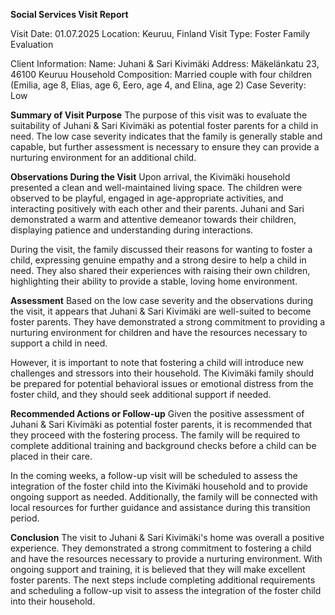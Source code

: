  **Social Services Visit Report**

Visit Date: 01.07.2025
Location: Keuruu, Finland
Visit Type: Foster Family Evaluation

Client Information:
Name: Juhani & Sari Kivimäki
Address: Mäkelänkatu 23, 46100 Keuruu
Household Composition: Married couple with four children (Emilia, age 8, Elias, age 6, Eero, age 4, and Elina, age 2)
Case Severity: Low

**Summary of Visit Purpose**
The purpose of this visit was to evaluate the suitability of Juhani & Sari Kivimäki as potential foster parents for a child in need. The low case severity indicates that the family is generally stable and capable, but further assessment is necessary to ensure they can provide a nurturing environment for an additional child.

**Observations During the Visit**
Upon arrival, the Kivimäki household presented a clean and well-maintained living space. The children were observed to be playful, engaged in age-appropriate activities, and interacting positively with each other and their parents. Juhani and Sari demonstrated a warm and attentive demeanor towards their children, displaying patience and understanding during interactions.

During the visit, the family discussed their reasons for wanting to foster a child, expressing genuine empathy and a strong desire to help a child in need. They also shared their experiences with raising their own children, highlighting their ability to provide a stable, loving home environment.

**Assessment**
Based on the low case severity and the observations during the visit, it appears that Juhani & Sari Kivimäki are well-suited to become foster parents. They have demonstrated a strong commitment to providing a nurturing environment for children and have the resources necessary to support a child in need.

However, it is important to note that fostering a child will introduce new challenges and stressors into their household. The Kivimäki family should be prepared for potential behavioral issues or emotional distress from the foster child, and they should seek additional support if needed.

**Recommended Actions or Follow-up**
Given the positive assessment of Juhani & Sari Kivimäki as potential foster parents, it is recommended that they proceed with the fostering process. The family will be required to complete additional training and background checks before a child can be placed in their care.

In the coming weeks, a follow-up visit will be scheduled to assess the integration of the foster child into the Kivimäki household and to provide ongoing support as needed. Additionally, the family will be connected with local resources for further guidance and assistance during this transition period.

**Conclusion**
The visit to Juhani & Sari Kivimäki's home was overall a positive experience. They demonstrated a strong commitment to fostering a child and have the resources necessary to provide a nurturing environment. With ongoing support and training, it is believed that they will make excellent foster parents. The next steps include completing additional requirements and scheduling a follow-up visit to assess the integration of the foster child into their household.